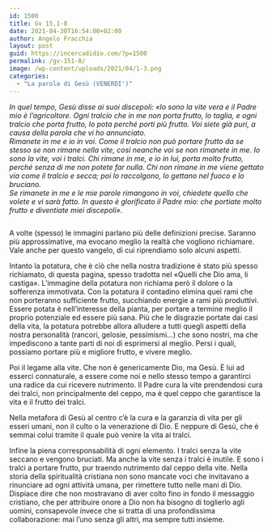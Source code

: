 ```yaml
---
id: 1500
title: Gv 15,1-8
date: 2021-04-30T16:54:00+02:00
author: Angelo Fracchia
layout: post
guid: https://incercadidio.com/?p=1500
permalink: /gv-151-8/
image: /wp-content/uploads/2021/04/1-3.png
categories:
  - "La parola di Gesù (VENERDI')"
---
```

_In quel tempo, Gesù disse ai suoi discepoli: «Io sono la vite vera e il Padre mio è l&#8217;agricoltore. Ogni tralcio che in me non porta frutto, lo taglia, e ogni tralcio che porta frutto, lo pota perché porti più frutto. Voi siete già puri, a causa della parola che vi ho annunciato.  
Rimanete in me e io in voi. Come il tralcio non può portare frutto da se stesso se non rimane nella vite, così neanche voi se non rimanete in me. Io sono la vite, voi i tralci. Chi rimane in me, e io in lui, porta molto frutto, perché senza di me non potete far nulla. Chi non rimane in me viene gettato via come il tralcio e secca; poi lo raccolgono, lo gettano nel fuoco e lo bruciano.  
Se rimanete in me e le mie parole rimangono in voi, chiedete quello che volete e vi sarà fatto. In questo è glorificato il Padre mio: che portiate molto frutto e diventiate miei discepoli»._<figure class="wp-block-image size-large">

<img src="https://incercadidio.com/wp-content/uploads/2021/04/2-5.png" alt="" class="wp-image-1502" srcset="https://incercadidio.com/wp-content/uploads/2021/04/2-5.png 872w, https://incercadidio.com/wp-content/uploads/2021/04/2-5-300x143.png 300w, https://incercadidio.com/wp-content/uploads/2021/04/2-5-768x366.png 768w" sizes="(max-width: 872px) 100vw, 872px" /> </figure> 

A volte (spesso) le immagini parlano più delle definizioni precise. Saranno più approssimative, ma evocano meglio la realtà che vogliono richiamare. Vale anche per questo vangelo, di cui riprendiamo solo alcuni aspetti.

Intanto la potatura, che è ciò che nella nostra tradizione è stato più spesso richiamato, di questa pagina, spesso tradotta nel «Quelli che Dio ama, li castiga». L’immagine della potatura non richiama però il dolore o la sofferenza immotivata. Con la potatura il contadino elimina quei rami che non porteranno sufficiente frutto, succhiando energie a rami più produttivi. Essere potata è nell’interesse della pianta, per portare a termine meglio il proprio potenziale ed essere più sana. Più che le disgrazie portate dai casi della vita, la potatura potrebbe allora alludere a tutti quegli aspetti della nostra personalità (rancori, gelosie, pessimismi&#8230;) che sono nostri, ma che impediscono a tante parti di noi di esprimersi al meglio. Persi i quali, possiamo portare più e migliore frutto, e vivere meglio.

Poi il legame alla vite. Che non è genericamente Dio, ma Gesù. È lui ad esserci connaturale, a essere come noi e nello stesso tempo a garantirci una radice da cui ricevere nutrimento. Il Padre cura la vite prendendosi cura dei tralci, non principalmente del ceppo, ma è quel ceppo che garantisce la vita e il frutto dei tralci. 

Nella metafora di Gesù al centro c’è la cura e la garanzia di vita per gli esseri umani, non il culto o la venerazione di Dio. E neppure di Gesù, che è semmai colui tramite il quale può venire la vita ai tralci.

Infine la piena corresponsabilità di ogni elemento. I tralci senza la vite seccano e vengono bruciati. Ma anche la vite senza i tralci è inutile. E sono i tralci a portare frutto, pur traendo nutrimento dal ceppo della vite. Nella storia della spiritualità cristiana non sono mancate voci che invitavano a rinunciare ad ogni attività umana, per rimettere tutto nelle mani di Dio. Dispiace dire che non mostravano di aver colto fino in fondo il messaggio cristiano, che per attribuire onore a Dio non ha bisogno di toglierlo agli uomini, consapevole invece che si tratta di una profondissima collaborazione: mai l’uno senza gli altri, ma sempre tutti insieme.